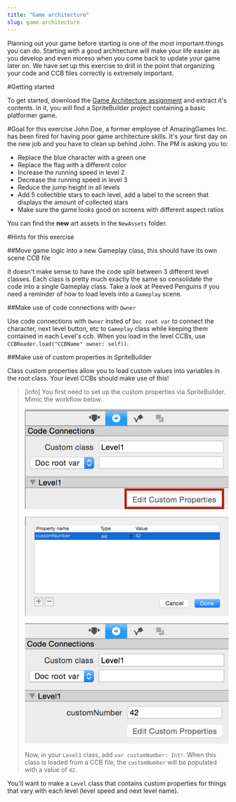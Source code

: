 ```yaml
---
title: "Game architecture"
slug: game-architecture
---
```


Planning out your game before starting is one of the most important things you can do. Starting with a good architecture will make your life easier as you develop and even moreso when you come back to update your game later on. We have set up this exercise to drill in the point that organizing your code and CCB files correctly is extremely important.

#Getting started

To get started, download the [Game Architecture assignment](https://github.com/MakeSchool/GameArchitecture-SpriteBuilder-Swift/archive/master.zip) and extract it's contents. In it, you will find a SpriteBuilder project containing a basic platformer game.

#Goal for this exercise
John Doe, a former employee of AmazingGames Inc. has been fired for having poor game architecture skills. It's your first day on the new job and you have to clean up behind John. The PM is asking you to:

- Replace the blue character with a green one
- Replace the flag with a different color
- Increase the running speed in level 2
- Decrease the running speed in level 3
- Reduce the jump height in all levels
- Add 5 collectible stars to each level, add a label to the screen that displays the amount of collected stars
- Make sure the game looks good on screens with different aspect ratios

You can find the **new** art assets in the `NewAssets` folder.

#Hints for this exercise

##Move game logic into a new Gameplay class, this should have its own scene CCB file

It doesn't make sense to have the code split between 3 different level classes. Each class is pretty much exactly the same so consolidate the code into a single Gameplay class. Take a look at Peeved Penguins if you need a reminder of how to load levels into a `Gameplay` scene.

##Make use of code connections with `Owner`

Use code connections with `Owner` insted of `Doc root var` to connect the character, next level button, etc to `Gameplay` class while keeping them contained in each Level's ccb. When you load in the level CCBs, use `CCBReader.load("CCBName" owner: self))`.

##Make use of custom properties in SpriteBuilder

Class custom properties allow you to load custom values into variables in the root class. Your level CCBs should make use of this!

> [info]
> You first need to set up the custom properties via SpriteBuilder. Mimic the workflow below.
>
> ![](./edit_custom.png)
>
> ![](./add_custom.png)
>
> ![](./completed_custom.png)
>
> Now, in your `Level1` class, add `var customNumber: Int!`. When this class is loaded from a CCB file, the `customNumber` will be populated with a value of `42`.

You'll want to make a `Level` class that contains custom properties for things that vary with each level (level speed and next level name).




